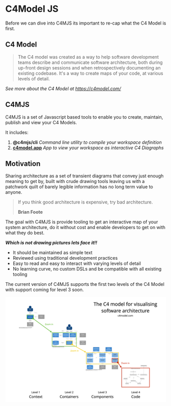 # C4Model JS

Before we can dive into C4MJS its important to re-cap what the C4 Model is first.

## C4 Model

> The C4 model was created as a way to help software development teams describe and communicate software architecture, both during up-front design sessions and when retrospectively documenting an existing codebase. It's a way to create maps of your code, at various levels of detail.

_See more about the C4 Model at https://c4model.com/_

## C4MJS

C4MJS is a set of Javascript based tools to enable you to create, maintain, publish and view your C4 Models.

It includes:

1. **@c4mjs/cli** _Command line utility to compile your workspace definition_
2. **[c4model.app](https://c4model.app/)** _App to view your workspace as interactive C4 Diagraphs_

## Motivation

Sharing architecture as a set of transient diagrams that convey just enough meaning to get by, built with
crude drawing tools leaving us with a patchwork quilt of barely legible information has no long term value to anyone.

> If you think good architecture is expensive, try bad architecture.
>
> **Brian Foote**

The goal with C4MJS is provide tooling to get an interactive map of your system architecture, do it without cost and enable developers
to get on with what they do best.

**_Which is not drawing pictures lets face it!!_**

- It should be maintained as simple text
- Reviewed using traditional development practices
- Easy to read and easy to interact with varying levels of detail
- No learning curve, no custom DSLs and be compatible with all existing tooling

The current version of C4MJS supports the first two levels of the C4 Model with support coming for level 3 soon.

[![img.png](img.png)](https://c4model.com/)
